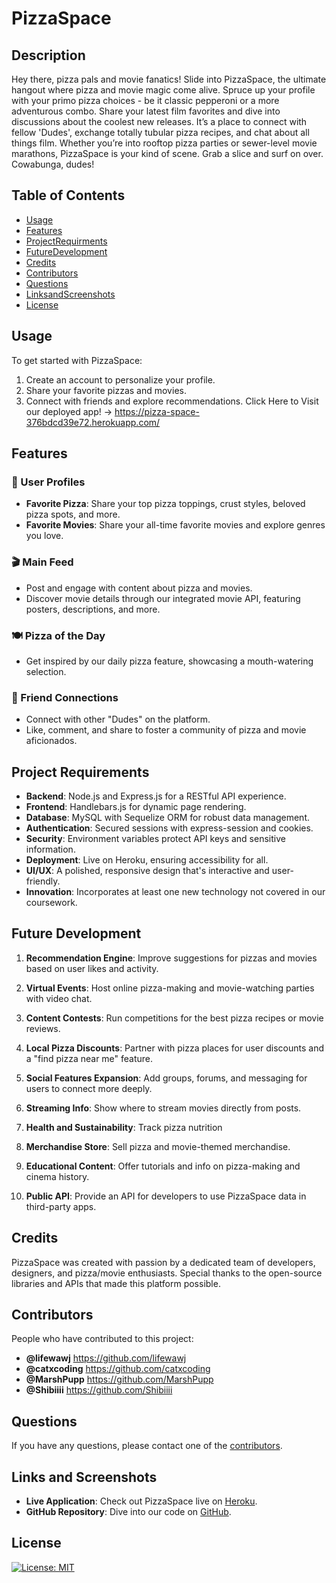 # PizzaSpace

## Description

Hey there, pizza pals and movie fanatics! Slide into PizzaSpace, the ultimate hangout where pizza and movie magic come alive. Spruce up your profile with your primo pizza choices - be it classic pepperoni or a more adventurous combo. Share your latest film favorites and dive into discussions about the coolest new releases. It’s a place to connect with fellow 'Dudes', exchange totally tubular pizza recipes, and chat about all things film. Whether you’re into rooftop pizza parties or sewer-level movie marathons, PizzaSpace is your kind of scene. Grab a slice and surf on over. Cowabunga, dudes!

## Table of Contents

- [Usage](#usage)
- [Features](#features)
- [ProjectRequirments](#project-requirements)
- [FutureDevelopment](#future-development)
- [Credits](#credits)
- [Contributors](#contributors)
- [Questions](#questions)
- [LinksandScreenshots](#links-and-screenshots)
- [License](#license)

## Usage


To get started with PizzaSpace:

1. Create an account to personalize your profile.
2. Share your favorite pizzas and movies.
3. Connect with friends and explore recommendations.
Click Here to Visit our deployed app! -> https://pizza-space-376bdcd39e72.herokuapp.com/


## Features

### 🍕 User Profiles

- **Favorite Pizza**: Share your top pizza toppings, crust styles, beloved pizza spots, and more.
- **Favorite Movies**: Share your all-time favorite movies and explore genres you love.

### 🎬 Main Feed

- Post and engage with content about pizza and movies.
- Discover movie details through our integrated movie API, featuring posters, descriptions, and more.

### 🍽 Pizza of the Day

- Get inspired by our daily pizza feature, showcasing a mouth-watering selection.

### 👫 Friend Connections

- Connect with other "Dudes" on the platform.
- Like, comment, and share to foster a community of pizza and movie aficionados.

## Project Requirements

- **Backend**: Node.js and Express.js for a RESTful API experience.
- **Frontend**: Handlebars.js for dynamic page rendering.
- **Database**: MySQL with Sequelize ORM for robust data management.
- **Authentication**: Secured sessions with express-session and cookies.
- **Security**: Environment variables protect API keys and sensitive information.
- **Deployment**: Live on Heroku, ensuring accessibility for all.
- **UI/UX**: A polished, responsive design that's interactive and user-friendly.
- **Innovation**: Incorporates at least one new technology not covered in our coursework.

## Future Development

1. **Recommendation Engine**: Improve suggestions for pizzas and movies based on user likes and activity.

2. **Virtual Events**: Host online pizza-making and movie-watching parties with video chat.

3. **Content Contests**: Run competitions for the best pizza recipes or movie reviews.

4. **Local Pizza Discounts**: Partner with pizza places for user discounts and a "find pizza near me" feature.

5. **Social Features Expansion**: Add groups, forums, and messaging for users to connect more deeply.

6. **Streaming Info**: Show where to stream movies directly from posts.

7. **Health and Sustainability**: Track pizza nutrition

8. **Merchandise Store**: Sell pizza and movie-themed merchandise.

9. **Educational Content**: Offer tutorials and info on pizza-making and cinema history.

10. **Public API**: Provide an API for developers to use PizzaSpace data in third-party apps.

## Credits

PizzaSpace was created with passion by a dedicated team of developers, designers, and pizza/movie enthusiasts. Special thanks to the open-source libraries and APIs that made this platform possible.

## Contributors

People who have contributed to this project:

- **@lifewawj** https://github.com/lifewawj
- **@catxcoding** https://github.com/catxcoding
- **@MarshPupp** https://github.com/MarshPupp
- **@Shibiiii** https://github.com/Shibiiii

## Questions

If you have any questions, please contact one of the [contributors](#contributors).

<!-- ADD LINKS  AND SCREENSHOTS-->

## Links and Screenshots

- **Live Application**: Check out PizzaSpace live on [Heroku](#).
- **GitHub Repository**: Dive into our code on [GitHub](#).

## License

[![License: MIT](https://img.shields.io/badge/License-MIT-yellow.svg)](https://opensource.org/licenses/MIT)
